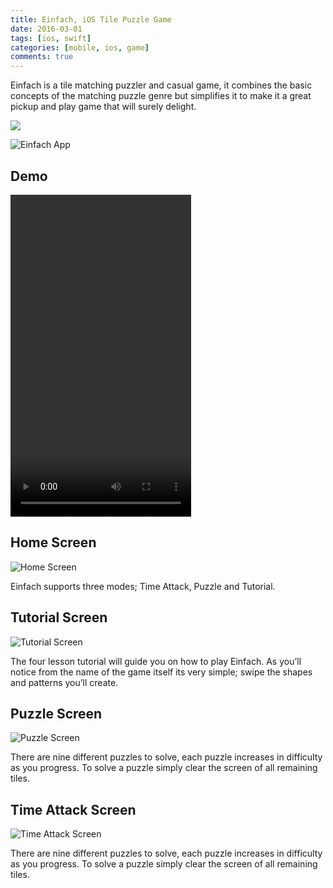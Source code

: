 ```yaml
---
title: Einfach, iOS Tile Puzzle Game
date: 2016-03-01
tags: [ios, swift]
categories: [mobile, ios, game]
comments: true
---
```

Einfach is a tile matching puzzler and casual game, it combines the basic concepts of the matching puzzle genre but simplifies it to make it a great pickup and play game that will surely delight.

<a href="https://itunes.apple.com/us/app/einfach/id1079771064?ls=1&mt=8"><img src="https://s3-us-west-2.amazonaws.com/taywils.me.static.files/images/app_store_badge.png" /></a>
<!-- more -->

<img src="https://s3-us-west-2.amazonaws.com/taywils.me.static.files/images/einfach/einfach_iphone.png" alt="Einfach App" />

## Demo

<video id="einfach_gameplay" width="289" height="515" preload autoplay loop>

  <source src="https://s3-us-west-2.amazonaws.com/taywils.me.static.files/images/einfach/einfach_time_attack.webm" type='video/webm; codecs="vp8, vorbis"' />

</video>

## Home Screen

<img src="https://s3-us-west-2.amazonaws.com/taywils.me.static.files/images/einfach/einfach_home_screen_2.png" alt="Home Screen" />

Einfach supports three modes; Time Attack, Puzzle and Tutorial.

## Tutorial Screen

<img src="https://s3-us-west-2.amazonaws.com/taywils.me.static.files/images/einfach/einfach_tutorial_screen.png" alt="Tutorial Screen" />

The four lesson tutorial will guide you on how to play Einfach. As you’ll notice from the name of the game itself its very simple; swipe the shapes and patterns you’ll create.

## Puzzle Screen

<img src="https://s3-us-west-2.amazonaws.com/taywils.me.static.files/images/einfach/einfach_puzzle_screen.png" alt="Puzzle Screen" />

There are nine different puzzles to solve, each puzzle increases in difficulty as you progress. To solve a puzzle simply clear the screen of all remaining tiles.

## Time Attack Screen

<img src="https://s3-us-west-2.amazonaws.com/taywils.me.static.files/images/einfach/einfach_time_attack_screen.png" alt="Time Attack Screen" />

There are nine different puzzles to solve, each puzzle increases in difficulty as you progress. To solve a puzzle simply clear the screen of all remaining tiles.
